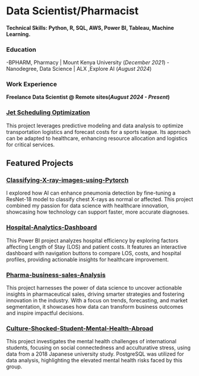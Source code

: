 # Data Scientist/Pharmacist

#### Technical Skills: Python, R, SQL, AWS, Power BI, Tableau, Machine Learning.

### Education 
-BPHARM, Pharmacy | Mount Kenya University (_December 2021_)
-Nanodegree, Data Science | ALX ,Explore AI (_August 2024_)


### Work Experience
**Freelance Data Scientist @ Remote sites(_August 2024 - Present_)** 

### [Jet Scheduling Optimization](https://github.com/MutukuMwende/Time-Series-Prediction-for-flights)
This project leverages predictive modeling and data analysis to optimize transportation logistics and forecast costs for a sports league. Its approach can be adapted to healthcare, enhancing resource allocation and logistics for critical services.

## Featured Projects

### [Classifying-X-ray-images-using-Pytorch](https://github.com/MutukuMwende/Classifying-X-ray-images-using-Pytorch)
I explored how AI can enhance pneumonia detection by fine-tuning a ResNet-18 model to classify chest X-rays as normal or affected. This project combined my passion for data science with healthcare innovation, showcasing how technology can support faster, more accurate diagnoses.

### [Hospital-Analytics-Dashboard](https://github.com/MutukuMwende/Hospital-Analytics-Dashboard)
This Power BI project analyzes hospital efficiency by exploring factors affecting Length of Stay (LOS) and patient costs. It features an interactive dashboard with navigation buttons to compare LOS, costs, and hospital profiles, providing actionable insights for healthcare improvement.

### [Pharma-business-sales-Analysis](https://github.com/MutukuMwende/Pharma-business-sales-Analysis)
This project harnesses the power of data science to uncover actionable insights in pharmaceutical sales, driving smarter strategies and fostering innovation in the industry. With a focus on trends, forecasting, and market segmentation, it showcases how data can transform business outcomes and inspire impactful decisions. 

### [Culture-Shocked-Student-Mental-Health-Abroad](https://github.com/MutukuMwende/Student-Mental-Health-Abroad)
This project investigates the mental health challenges of international students, focusing on social connectedness and acculturative stress, using data from a 2018 Japanese university study. PostgreSQL was utilized for data analysis, highlighting the elevated mental health risks faced by this group.
